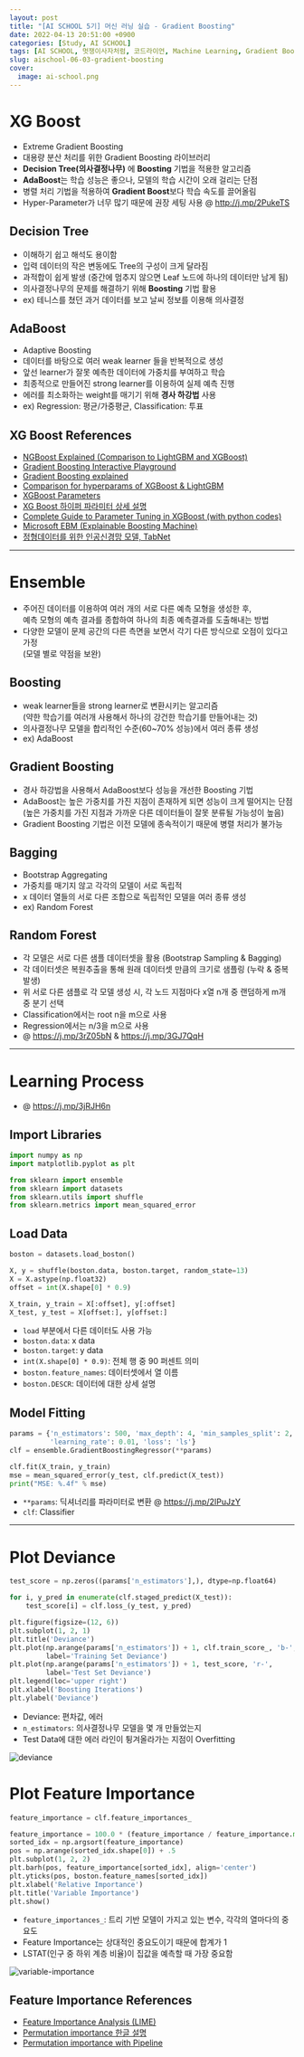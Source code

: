 ```yaml
---
layout: post
title: "[AI SCHOOL 5기] 머신 러닝 실습 - Gradient Boosting"
date: 2022-04-13 20:51:00 +0900
categories: [Study, AI SCHOOL]
tags: [AI SCHOOL, 멋쟁이사자처럼, 코드라이언, Machine Learning, Gradient Boosting]
slug: aischool-06-03-gradient-boosting
cover:
  image: ai-school.png
---
```


# XG Boost
- Extreme Gradient Boosting
- 대용량 분산 처리를 위한 Gradient Boosting 라이브러리
- **Decision Tree(의사결정나무)** 에 **Boosting** 기법을 적용한 알고리즘
- **AdaBoost**는 학습 성능은 좋으나, 모델의 학습 시간이 오래 걸리는 단점
- 병렬 처리 기법을 적용하여 **Gradient Boost**보다 학습 속도를 끌어올림
- Hyper-Parameter가 너무 많기 때문에 권장 세팅 사용 @ http://j.mp/2PukeTS

## Decision Tree
- 이해하기 쉽고 해석도 용이함
- 입력 데이터의 작은 변동에도 Tree의 구성이 크게 달라짐
- 과적합이 쉽게 발생 (중간에 멈추지 않으면 Leaf 노드에 하나의 데이터만 남게 됨)
- 의사결정나무의 문제를 해결하기 위해 **Boosting** 기법 활용
- ex) 테니스를 쳤던 과거 데이터를 보고 날씨 정보를 이용해 의사결정

## AdaBoost
- Adaptive Boosting
- 데이터를 바탕으로 여러 weak learner 들을 반복적으로 생성
- 앞선 learner가 잘못 예측한 데이터에 가중치를 부여하고 학습
- 최종적으로 만들어진 strong learner를 이용하여 실제 예측 진행
- 에러를 최소화하는 weight를 매기기 위해 **경사 하강법** 사용
- ex) Regression: 평균/가중평균, Classification: 투표

## XG Boost References
- [NGBoost Explained (Comparison to LightGBM and XGBoost)](http://j.mp/2WzoyTl)
- [Gradient Boosting Interactive Playground](http://j.mp/34xfO2Y)
- [Gradient Boosting explained](http://j.mp/34z8BiK)
- [Comparison for hyperparams of XGBoost & LightGBM](http://j.mp/2PukeTS)
- [XGBoost Parameters](https://goo.gl/9fD4G9)
- [XG Boost 하이퍼 파라미터 상세 설명](https://goo.gl/1hWjNT)
- [Complete Guide to Parameter Tuning in XGBoost (with python codes)](https://goo.gl/rvWfXY)
- [Microsoft EBM (Explainable Boosting Machine)](https://j.mp/3wBIyWx)
- [정형데이터를 위한 인공신경망 모델, TabNet](https://j.mp/38ABU8e)

---

# Ensemble
- 주어진 데이터를 이용하여 여러 개의 서로 다른 예측 모형을 생성한 후,   
  예측 모형의 예측 결과를 종합하여 하나의 최종 예측결과를 도출해내는 방법
- 다양한 모델이 문제 공간의 다른 측면을 보면서 각기 다른 방식으로 오점이 있다고 가정   
  (모델 별로 약점을 보완)

## Boosting
- weak learner들을 strong learner로 변환시키는 알고리즘   
  (약한 학습기를 여러개 사용해서 하나의 강건한 학습기를 만들어내는 것)
- 의사결정나무 모델을 합리적인 수준(60~70% 성능)에서 여러 종류 생성
- ex) AdaBoost

## Gradient Boosting
- 경사 하강법을 사용해서 AdaBoost보다 성능을 개선한 Boosting 기법
- AdaBoost는 높은 가중치를 가진 지점이 존재하게 되면 성능이 크게 떨어지는 단점   
  (높은 가중치를 가진 지점과 가까운 다른 데이터들이 잘못 분류될 가능성이 높음)
- Gradient Boosting 기법은 이전 모델에 종속적이기 때문에 병렬 처리가 불가능

## Bagging
- Bootstrap Aggregating
- 가중치를 매기지 않고 각각의 모델이 서로 독립적
- x 데이터 열들의 서로 다른 조합으로 독립적인 모델을 여러 종류 생성
- ex) Random Forest

## Random Forest
- 각 모델은 서로 다른 샘플 데이터셋을 활용 (Bootstrap Sampling & Bagging)
- 각 데이터셋은 복원추출을 통해 원래 데이터셋 만큼의 크기로 샘플링 (누락 & 중복 발생)
- 위 서로 다른 샘플로 각 모델 생성 시, 각 노드 지점마다 x열 n개 중 랜덤하게 m개 중 분기 선택
- Classification에서는 root n을 m으로 사용
- Regression에서는 n/3을 m으로 사용
- @ https://j.mp/3rZ05bN & https://j.mp/3GJ7QqH

---

# Learning Process
- @ https://j.mp/3jRJH6n

## Import Libraries

```python
import numpy as np
import matplotlib.pyplot as plt

from sklearn import ensemble
from sklearn import datasets
from sklearn.utils import shuffle
from sklearn.metrics import mean_squared_error
```

## Load Data

```python
boston = datasets.load_boston()

X, y = shuffle(boston.data, boston.target, random_state=13)
X = X.astype(np.float32)
offset = int(X.shape[0] * 0.9)

X_train, y_train = X[:offset], y[:offset]
X_test, y_test = X[offset:], y[offset:]
```

- `load` 부분에서 다른 데이터도 사용 가능
- `boston.data`: x data
- `boston.target`: y data
- `int(X.shape[0] * 0.9)`: 전체 행 중 90 퍼센트 의미
- `boston.feature_names`: 데이터셋에서 열 이름
- `boston.DESCR`: 데이터에 대한 상세 설명

## Model Fitting

```python
params = {'n_estimators': 500, 'max_depth': 4, 'min_samples_split': 2,
          'learning_rate': 0.01, 'loss': 'ls'}
clf = ensemble.GradientBoostingRegressor(**params)

clf.fit(X_train, y_train)
mse = mean_squared_error(y_test, clf.predict(X_test))
print("MSE: %.4f" % mse)
```

- ``**params``: 딕셔너리를 파라미터로 변환 @ https://j.mp/2IPuJzY
- `clf`: Classifier

---

# Plot Deviance

```python
test_score = np.zeros((params['n_estimators'],), dtype=np.float64)

for i, y_pred in enumerate(clf.staged_predict(X_test)):
    test_score[i] = clf.loss_(y_test, y_pred)

plt.figure(figsize=(12, 6))
plt.subplot(1, 2, 1)
plt.title('Deviance')
plt.plot(np.arange(params['n_estimators']) + 1, clf.train_score_, 'b-',
         label='Training Set Deviance')
plt.plot(np.arange(params['n_estimators']) + 1, test_score, 'r-',
         label='Test Set Deviance')
plt.legend(loc='upper right')
plt.xlabel('Boosting Iterations')
plt.ylabel('Deviance')
```

- Deviance: 편차값, 에러
- `n_estimators`: 의사결정나무 모델을 몇 개 만들었는지
- Test Data에 대한 에러 라인이 튕겨올라가는 지점이 Overfitting

![deviance](https://github.com/minyeamer/til/blob/main/.media/activities/ai-school/06-machine-learning/03-gradient-boosting/deviance.png?raw=true)

# Plot Feature Importance

```python
feature_importance = clf.feature_importances_

feature_importance = 100.0 * (feature_importance / feature_importance.max())
sorted_idx = np.argsort(feature_importance)
pos = np.arange(sorted_idx.shape[0]) + .5
plt.subplot(1, 2, 2)
plt.barh(pos, feature_importance[sorted_idx], align='center')
plt.yticks(pos, boston.feature_names[sorted_idx])
plt.xlabel('Relative Importance')
plt.title('Variable Importance')
plt.show()
```

- `feature_importances_`: 트리 기반 모델이 가지고 있는 변수, 각각의 열마다의 중요도
- Feature Importance는 상대적인 중요도이기 때문에 합계가 1
- LSTAT(인구 중 하위 계층 비율)이 집값을 예측할 때 가장 중요함

![variable-importance](https://github.com/minyeamer/til/blob/main/.media/activities/ai-school/06-machine-learning/03-gradient-boosting/variable-importance.png?raw=true)

## Feature Importance References
- [Feature Importance Analysis (LIME)](https://goo.gl/dvoMao)
- [Permutation importance 한글 설명](https://j.mp/3AVL6B9)
- [Permutation importance with Pipeline](https://j.mp/3um5M2F)